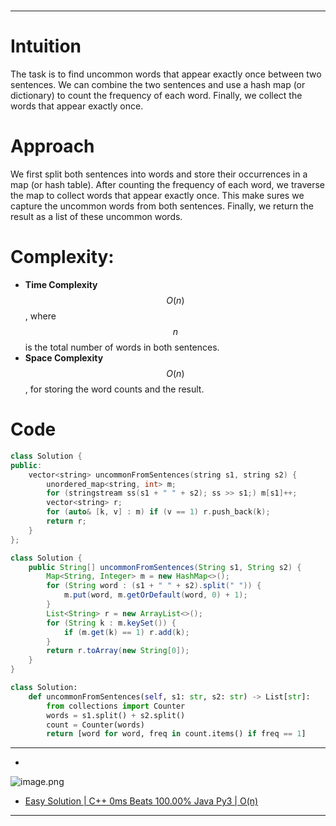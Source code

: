#
---

# Intuition
The task is to find uncommon words that appear exactly once between two sentences. We can combine the two sentences and use a hash map (or dictionary) to count the frequency of each word. Finally, we collect the words that appear exactly once.

# Approach  
We first split both sentences into words and store their occurrences in a map (or hash table). After counting the frequency of each word, we traverse the map to collect words that appear exactly once. This make sures we capture the uncommon words from both sentences. Finally, we return the result as a list of these uncommon words. 

# Complexity:
- **Time Complexity** $$O(n)$$, where $$n$$ is the total number of words in both sentences.
- **Space Complexity** $$O(n)$$, for storing the word counts and the result.

# Code
```cpp []
class Solution {
public:
    vector<string> uncommonFromSentences(string s1, string s2) {
        unordered_map<string, int> m;
        for (stringstream ss(s1 + " " + s2); ss >> s1;) m[s1]++;
        vector<string> r;
        for (auto& [k, v] : m) if (v == 1) r.push_back(k);
        return r;
    }
};
```

```java []
class Solution {
    public String[] uncommonFromSentences(String s1, String s2) {
        Map<String, Integer> m = new HashMap<>();
        for (String word : (s1 + " " + s2).split(" ")) {
            m.put(word, m.getOrDefault(word, 0) + 1);
        }
        List<String> r = new ArrayList<>();
        for (String k : m.keySet()) {
            if (m.get(k) == 1) r.add(k);
        }
        return r.toArray(new String[0]);
    }
}
```

```python []
class Solution:
    def uncommonFromSentences(self, s1: str, s2: str) -> List[str]:
        from collections import Counter
        words = s1.split() + s2.split()
        count = Counter(words)
        return [word for word, freq in count.items() if freq == 1]
```

---
-  
![image.png](https://assets.leetcode.com/users/images/dfce5315-1a37-4aa5-b95e-fe0bbb33a8cc_1726543463.5358427.png)
- [Easy Solution | C++ 0ms Beats 100.00% Java Py3 | O(n)](https://leetcode.com/problems/uncommon-words-from-two-sentences/description/?envType=daily-question&envId=2024-09-17)

---
